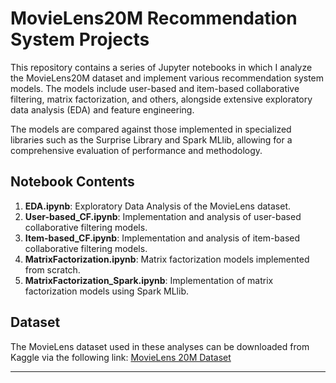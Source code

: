 # MovieLens20M Recommendation System Projects

This repository contains a series of Jupyter notebooks in which I analyze the MovieLens20M dataset and implement various recommendation system models. The models include user-based and item-based collaborative filtering, matrix factorization, and others, alongside extensive exploratory data analysis (EDA) and feature engineering.

The models are compared against those implemented in specialized libraries such as the Surprise Library and Spark MLlib, allowing for a comprehensive evaluation of performance and methodology.

## Notebook Contents

1. **EDA.ipynb**: Exploratory Data Analysis of the MovieLens dataset.
2. **User-based_CF.ipynb**: Implementation and analysis of user-based collaborative filtering models.
3. **Item-based_CF.ipynb**: Implementation and analysis of item-based collaborative filtering models.
4. **MatrixFactorization.ipynb**: Matrix factorization models implemented from scratch.
5. **MatrixFactorization_Spark.ipynb**: Implementation of matrix factorization models using Spark MLlib.

## Dataset

The MovieLens dataset used in these analyses can be downloaded from Kaggle via the following link: [MovieLens 20M Dataset](https://www.kaggle.com/datasets/grouplens/movielens-20m-dataset)

---

